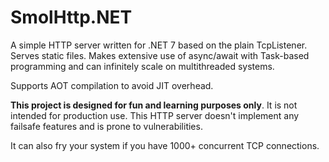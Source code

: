 ﻿# SmolHttp.NET
A simple HTTP server written for .NET 7 based on the plain TcpListener. Serves static files.
Makes extensive use of async/await with Task-based programming and can infinitely scale on multithreaded systems.

Supports AOT compilation to avoid JIT overhead.

**This project is designed for fun and learning purposes only**. It is not intended for production use. This HTTP server doesn't implement any failsafe features and is prone to vulnerabilities.
 
It can also fry your system if you have 1000+ concurrent TCP connections.
